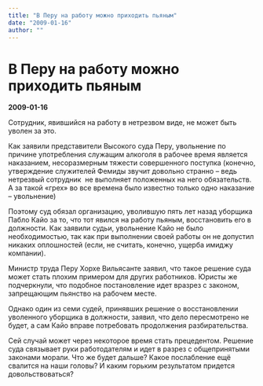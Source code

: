 ```yaml
---
title: "В Перу на работу можно приходить пьяным"
date: "2009-01-16"
author: ""
---
```


# В Перу на работу можно приходить пьяным

**2009-01-16** 

Сотрудник, явившийся на работу в нетрезвом виде, не может быть уволен за это.

Как заявили представители Высокого суда Перу, увольнение по причине употребления служащим алкоголя в рабочее время является наказанием, несоразмерным тяжести совершенного поступка (конечно, утверждение служителей Фемиды звучит довольно странно – ведь нетрезвый сотрудник  не выполняет положенных на него обязательств. А за такой «грех» во все времена было известно только одно наказание – увольнение)

Поэтому суд обязал организацию, уволившую пять лет назад уборщика Пабло Кайо за то, что тот явился на работу пьяным, восстановить его в должности. Как заявили судьи, увольнение Кайо не было необходимостью, так как при выполнении своей работы он не допустил никаких оплошностей (если, не считать, конечно, ущерба имиджу компании).

Министр труда Перу Хорхе Вильясанте заявил, что такое решение суда может стать плохим примером для других работников. Юристы же подчеркнули, что подобное постановление идет вразрез с законом, запрещающим пьянство на рабочем месте.

Однако один из семи судей, принявших решение о восстановлении уволенного уборщика в должности, заявил, что дело пересмотрено не будет, а сам Кайо вправе потребовать продолжения разбирательства.

Сей случай может через некоторое время стать прецедентом. Решение суда связывает руки работодателям и идет в разрез с общепринятыми законами морали. Что же будет дальше? Какое послабление ещё свалится на наши головы? И каким горьким результатом придется довольствоваться?